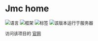 # Jmc home

![语言](https://img.shields.io/badge/language-javascript-yellow)
![框架](https://img.shields.io/badge/framework-Nuxt.js-brightgreen)
![标签](https://img.shields.io/badge/tag-v1.3.0-ff69b4)
![该版本运行于服务器](https://img.shields.io/badge/onserver-v1.3.0-green)

访问该项目的 [官网](https://www.jerrymc.cn:1200)

